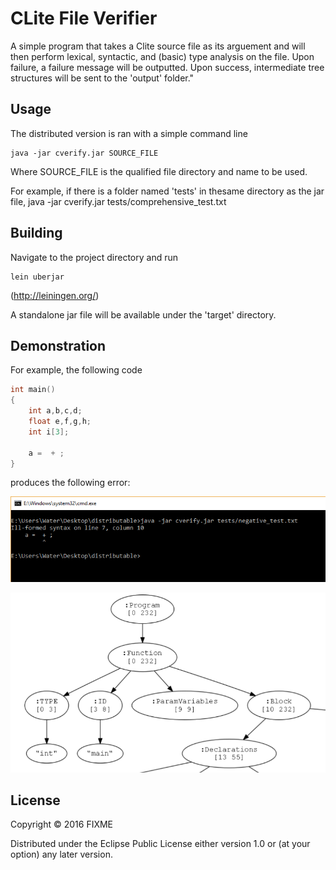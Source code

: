 # CLite File Verifier

A simple program that takes a Clite source file as its arguement and will then 
perform lexical, syntactic, and (basic) type analysis on the file. Upon failure, 
a failure message will be outputted. Upon success, intermediate tree structures 
will be sent to the 'output' folder."

## Usage

The distributed version is ran with a simple command line

```shell
java -jar cverify.jar SOURCE_FILE
```

Where SOURCE_FILE is the qualified file directory and name to be used.

For example, if there is a folder named 'tests' in thesame directory as the jar file,
java -jar cverify.jar tests/comprehensive_test.txt


## Building

Navigate to the project directory and run 

```shell
lein uberjar
```
(http://leiningen.org/)

A standalone jar file will be available under the 'target' directory.

## Demonstration

For example, the following code

```c
int main()
{
    int a,b,c,d;
    float e,f,g,h;
    int i[3];
    
    a =  + ;
}
```

produces the following error:

![alt text](https://github.com/Watercycle/CS440_Final_Project/blob/master/doc/failure.png "Failure")

![alt text](https://github.com/Watercycle/CS440_Final_Project/blob/master/doc/success.png "Success")

## License

Copyright © 2016 FIXME

Distributed under the Eclipse Public License either version 1.0 or (at
your option) any later version.
